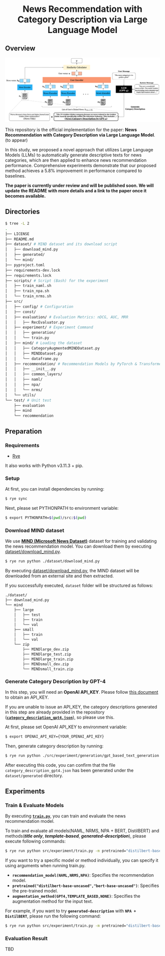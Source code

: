 <h1 align="center"> News Recommendation with <br /> Category Description via Large Language Model </h1>


## Overview

<div align="center">
    <img src="./.github/images/method-overview.png" alt="Overview of our proposed method.">
</div>

This repository is the official implementation for the paper: **News Recommendation with Category Description via Large Language Model**. (to appear)

In this study, we proposed a novel approach that utilizes Large Language Models (LLMs) to automatically generate descriptive texts for news categories, which are then applied to enhance news recommendation performance. Comprehensive experiments demonstrate that our proposed method achieves a 5.8% improvement in performance compared to baselines.

**The paper is currently under review and will be published soon. We will update the README with more details and a link to the paper once it becomes available.**

## Directories
```bash
$ tree -L 2
.
├── LICENSE
├── README.md
├── dataset/ # MIND dataset and its download script
│   ├── download_mind.py
│   ├── generated/
│   └── mind/
├── pyproject.toml
├── requirements-dev.lock
├── requirements.lock
├── scripts/ # Script (Bash) for the experiment
│   ├── train_naml.sh
│   ├── train_npa.sh
│   └── train_nrms.sh
├── src/
│   ├── config/ # Configuration
│   ├── const/
│   ├── evaluation/ # Evaluation Metrics: nDCG, AUC, MRR
│   │   ├── RecEvaluator.py
│   ├── experiment/ # Experiment Command
│   │   ├── generation/
│   │   └── train.py
│   ├── mind/ # Loading the dataset
│   │   ├── CategoryAugmentedMINDDataset.py
│   │   ├── MINDDataset.py
│   │   └── dataframe.py
│   ├── recommendation/ # Recommendation Models by PyTorch & Transformers
│   │   ├── __init__.py
│   │   ├── common_layers/
│   │   ├── naml/
│   │   ├── npa/
│   │   └── nrms/
│   └── utils/
└── test/ # Unit test
    ├── evaluation
    ├── mind
    └── recommendation
```

## Preparation

### Requirements

- [Rye](https://rye-up.com/) 

It also works with Python v3.11.3 + pip.

### Setup

At first, you can install dependencies by running: 

```bash
$ rye sync
```

Next, please set PYTHONPATH to environment variable:

```bash
$ export PYTHONPATH=$(pwd)/src:$(pwd)
```

### Download MIND dataset

We use **[MIND (Microsoft News Dataset)](https://msnews.github.io/)** dataset for training and validating the news recommendation model. You can download them by executing [dataset/download_mind.py](https://github.com/YadaYuki/news-recommendation-llm/blob/main/dataset/download_mind.py).


```bash
$ rye run python ./dataset/download_mind.py 
```

By executing [dataset/download_mind.py](https://github.com/YadaYuki/news-recommendation-llm/blob/main/dataset/download_mind.py), the MIND dataset will be downloaded from an external site and then extracted.

If you successfully executed, `dataset` folder will be structured as follows:

```
./dataset/
├── download_mind.py
└── mind
    ├── large
    │   ├── test
    │   ├── train
    │   └── val
    ├── small
    │   ├── train
    │   └── val
    └── zip
        ├── MINDlarge_dev.zip
        ├── MINDlarge_test.zip
        ├── MINDlarge_train.zip
        ├── MINDsmall_dev.zip
        └── MINDsmall_train.zip
```

### Generate Category Description by GPT-4

In this step, you will need an **OpenAI API_KEY**. Please follow [this document](https://platform.openai.com/docs/quickstart) to obtain an API_KEY. 

If you are unable to issue an API_KEY, the category descriptions generated in this step are already provided in the repository ([**`category_description_gpt4.json`**](https://github.com/yamanalab/gpt-augmented-news-recommendation/blob/main/dataset/generated/category_description_gpt4.json)), so please use this.

At first, please set OpenAI API_KEY to environment variable:

```bash
$ export OPENAI_API_KEY={YOUR_OPENAI_API_KEY}
```

Then, generate category description by running:

```bash
$ rye run python ./src/experiment/generation/gpt_based_text_generation.py
```

After executing this code, you can confirm that the file `category_description_gpt4.json` has been generated under the `dataset/generated` directory.

## Experiments

### Train & Evaluate Models

By executing [**`train.py`**](https://github.com/yamanalab/gpt-augmented-news-recommendation/blob/main/src/experiment/train.py), you can train and evaluate the news recommendation model.

To train and evaluate all models(NAML, NRMS, NPA + BERT, DistilBERT) and methods(***title only***, ***template-based***, ***generated-description***), please execute following commands: 

```bash
$ rye run python src/experiment/train.py -m pretrained="distilbert-base-uncased","bert-base-uncased" gradient_accumulation_steps=16 batch_size=8 augmentation_method=GPT4,TEMPLATE_BASED,NONE news_recommendation_model=NAML,NRMS,NPA max_len=64
```

If you want to try a specific model or method individually, you can specify it using arguments when running train.py.


- **`recommendation_model(NAML,NRMS,NPA)`**: Specifies the recommendation model.
- **`pretrained("distilbert-base-uncased","bert-base-uncased")`**: Specifies the pre-trained model.
- **`augmentation_method(GPT4,TEMPLATE_BASED,NONE)`**: Specifies the augmentation method for the input text.

For example, if you want to try **`generated-description`** with **`NPA + DistilBERT`**, please run the following command:

```bash
$ rye run python src/experiment/train.py -m pretrained="distilbert-base-uncased" gradient_accumulation_steps=16 batch_size=8 augmentation_method=GPT4 news_recommendation_model=NPA max_len=64
```

### Evaluation Result

TBD



<!-- ## Citation -->